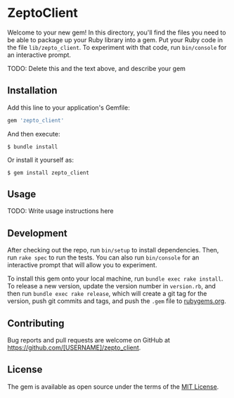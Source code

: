# ZeptoClient

Welcome to your new gem! In this directory, you'll find the files you need to be able to package up your Ruby library into a gem. Put your Ruby code in the file `lib/zepto_client`. To experiment with that code, run `bin/console` for an interactive prompt.

TODO: Delete this and the text above, and describe your gem

## Installation

Add this line to your application's Gemfile:

```ruby
gem 'zepto_client'
```

And then execute:

    $ bundle install

Or install it yourself as:

    $ gem install zepto_client

## Usage

TODO: Write usage instructions here

## Development

After checking out the repo, run `bin/setup` to install dependencies. Then, run `rake spec` to run the tests. You can also run `bin/console` for an interactive prompt that will allow you to experiment.

To install this gem onto your local machine, run `bundle exec rake install`. To release a new version, update the version number in `version.rb`, and then run `bundle exec rake release`, which will create a git tag for the version, push git commits and tags, and push the `.gem` file to [rubygems.org](https://rubygems.org).

## Contributing

Bug reports and pull requests are welcome on GitHub at https://github.com/[USERNAME]/zepto_client.


## License

The gem is available as open source under the terms of the [MIT License](https://opensource.org/licenses/MIT).
